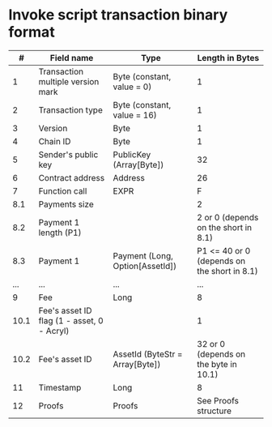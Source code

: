 # Invoke script transaction binary format

| # | Field name | Type | Length in Bytes |
| --- | --- | --- | --- |
| 1 | Transaction multiple version mark | Byte (constant, value = 0) | 1
| 2 | Transaction type | Byte (constant, value = 16) | 1
| 3 | Version | Byte | 1
| 4 | Chain ID | Byte | 1
| 5 | Sender's public key | PublicKey (Array[Byte]) | 32
| 6 | Contract address | Address | 26
| 7 | Function call | EXPR | F
| 8.1 | Payments size |  | 2
| 8.2 | Payment 1 length (P1) |  | 2 or 0 (depends on the short in 8.1)
| 8.3 | Payment 1 | Payment (Long, Option[AssetId]) | P1 <= 40 or 0 (depends on the short in 8.1)
| ... | ... | ... | ... |
| 9 | Fee | Long | 8
| 10.1 | Fee's asset ID flag \(1 - asset, 0 - Acryl\) |  | 1
| 10.2 | Fee's asset ID | AssetId (ByteStr = Array[Byte]) | 32 or 0 (depends on the byte in 10.1)
| 11 | Timestamp | Long | 8
| 12 | Proofs | Proofs | See Proofs structure
